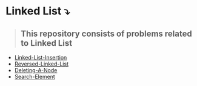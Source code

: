 # Linked List ⤵️
>## This repository consists of problems related to Linked List
* [Linked-List-Insertion](https://github.com/ColonelAVP/Problem-Solving-/blob/master/Data-structures/Linked-List/Linked_list_Insertion.py)
* [Reversed-Linked-List](https://github.com/ColonelAVP/Problem-Solving-/blob/master/Data-structures/Linked-List/Reversed_linked_list.py)
* [Deleting-A-Node](https://github.com/ColonelAVP/Problem-Solving-/blob/master/Data-structures/Linked-List/Linked_List_Deleting_Node.py)
* [Search-Element](https://github.com/ColonelAVP/Problem-Solving-/blob/master/Data-structures/Linked-List/Seach_node.py)
